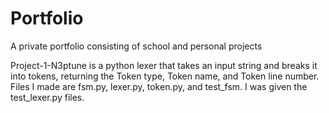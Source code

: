 # Portfolio
A private portfolio consisting of school and personal projects

Project-1-N3ptune is a python lexer that takes an input string and breaks it into tokens, returning the Token type, Token name, and Token line number. Files I made are fsm.py, lexer.py, token.py,  and test_fsm. I was given the test_lexer.py files.
